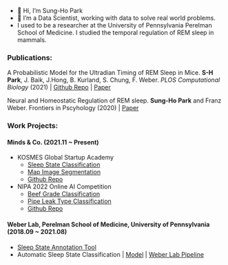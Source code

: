 - 👋 Hi, I’m Sung-Ho Park
- 🌱 I’m a Data Scientist, working with data to solve real world problems.
- I used to be a researcher at the University of Pennsylvania Perelman School of Medicine. I studied the temporal regulation of REM sleep in mammals.


### Publications:
A Probabilistic Model for the Ultradian Timing of REM Sleep in Mice. **S-H Park**, J. Baik, J.Hong, B. Kurland, S. Chung, F. Weber. *PLOS Computational Biology* (2021) | [Github Repo](https://github.com/parksu111/REM_GMM) | [Paper](https://journals.plos.org/ploscompbiol/article?id=10.1371/journal.pcbi.1009316)

Neural and Homeostatic Regulation of REM sleep. **Sung-Ho Park** and Franz Weber. Frontiers in Pscyhology (2020) | [Paper](https://www.frontiersin.org/articles/10.3389/fpsyg.2020.01662/full)

### Work Projects:

#### Minds & Co. (2021.11 ~ Present)
* KOSMES Global Startup Academy
  * [Sleep State Classification](https://aiconnect.kr/competition/detail/209/)
  * [Map Image Segmentation](https://aiconnect.kr/competition/detail/211/)
  * [Github Repo](https://github.com/parksu111/gsa_2022)
* NIPA 2022 Online AI Competition
  * [Beef Grade Classification](https://aichallenge.or.kr/competition/detail/1/task/2/taskInfo)
  * [Pipe Leak Type Classification](https://aichallenge.or.kr/competition/detail/1/task/9/taskInfo)
  * [Github Repo](https://github.com/parksu111/nipa2022)

#### Weber Lab, Perelman School of Medicine, University of Pennsylvania (2018.09 ~ 2021.08)
* [Sleep State Annotation Tool](https://github.com/parksu111/sleep-annotation)
* Automatic Sleep State Classification | [Model](https://github.com/parksu111/sleep-state) | [Weber Lab Pipeline](https://github.com/parksu111/skynet)
